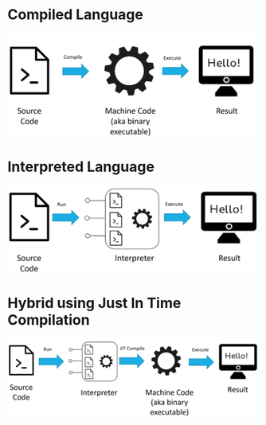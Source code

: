 # Compiled Language

![compiled language image](/images/CompiledLanguage.png)

# Interpreted Language

![interpreted language image](/images/InterpretedLanguage.png)

# Hybrid using Just In Time Compilation

![JIT image](/images/HybridJIT.png)
